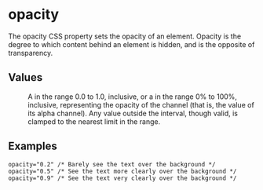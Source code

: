 # opacity

The opacity CSS property sets the opacity of an element. Opacity is the degree to which content behind an element is hidden, and is the opposite of transparency.


## Values

<dl>
<dt><alpha-value></dt>
<dd>A <number> in the range 0.0 to 1.0, inclusive, or a <percentage> in the range 0% to 100%, inclusive, representing the opacity of the channel (that is, the value of its alpha channel). Any value outside the interval, though valid, is clamped to the nearest limit in the range.</dd>
</dl>

## Examples

```
opacity="0.2" /* Barely see the text over the background */
opacity="0.5" /* See the text more clearly over the background */
opacity="0.9" /* See the text very clearly over the background */
```
